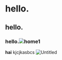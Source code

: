 # hello.
## hello.
### hello.![home1](https://github.com/user-attachments/assets/bad8e9f7-96f2-4f3d-90f1-8810e8e091b1)


**hai**  kjcjkasbcs
![Untitled](https://github.com/user-attachments/assets/b7eedc1b-c5a0-4b17-a975-4eef595d7c8a)

